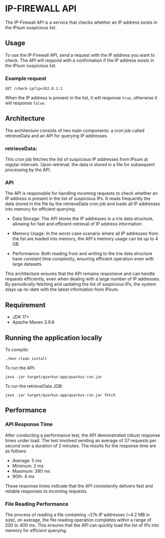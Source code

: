 # IP-FIREWALL API
The IP-Firewall API is a service that checks whether an IP address exists in the IPsum suspicious list.

## Usage
To use the IP-Firewall API, send a request with the IP address you want to check. The API will respond with a confirmation if the IP address exists in the IPsum suspicious list.

### Example request
```
GET /check-ip?ip=192.0.2.1
```
When the IP address is present in the list, it will response `true`, otherwise it will response `false`.

## Architecture

The architecture consists of two main components: a cron job called retrieveData and an API for querying IP addresses.

### retrieveData:
This cron job fetches the list of suspicious IP addresses from IPsum at regular intervals. Upon retrieval, the data is stored in a file for subsequent processing by the API.

### API
The API is responsible for handling incoming requests to check whether an IP address is present in the list of suspicious IPs. It reads frequently the data stored in the file by the retrieveData cron job and loads all IP addresses into memory for efficient querying.

* Data Storage: The API stores the IP addresses in a trie data structure, allowing for fast and efficient retrieval of IP address information.

* Memory Usage: In the worst-case scenario where all IP addresses from the list are loaded into memory, the API's memory usage can be up to 4 GB.

* Performance: Both reading from and writing to the trie data structure have constant time complexity, ensuring efficient operation even with large datasets.

This architecture ensures that the API remains responsive and can handle requests efficiently, even when dealing with a large number of IP addresses. By periodically fetching and updating the list of suspicious IPs, the system stays up-to-date with the latest information from IPsum.

## Requirement
* JDK 17+
* Apache Maven 3.9.6 

## Running the application locally

To compile:
```shell script
./mvn clean install
```
To run the API:
```shell script
java -jar target/quarkus-app/quarkus-run.jar
```

To run the retrieveData JOB:
```shell script
java -jar target/quarkus-app/quarkus-run.jar fetch
```

## Performance
### API Response Time
After conducting a performance test, the API demonstrated robust response times under load. The test involved sending an average of 37 requests per second over a duration of 2 minutes. The results for the response time are as follows:

* Average: 5 ms
* Minimum: 2 ms
* Maximum: 390 ms
* 90th: 4 ms

These response times indicate that the API consistently delivers fast and reliable responses to incoming requests.

### File Reading Performance
The process of reading a file containing ~27k IP addresses (~4.2 MB in size), on average, the file reading operation completes within a range of 200 to 400 ms. This ensures that the API can quickly load the list of IPs into memory for efficient querying.
